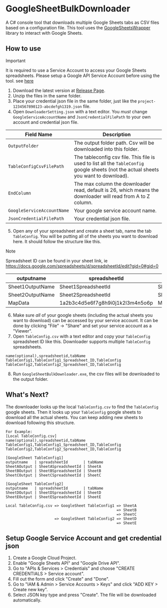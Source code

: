 # GoogleSheetBulkDownloader
A C# console tool that downloads multiple Google Sheets tabs as CSV files based on a configuration file. This tool uses the [GoogleSheetsWrapper](https://github.com/SteveWinward/GoogleSheetsWrapper/tree/main) library to interact with Google Sheets.

## How to use
> [!IMPORTANT]
> It is required to use a Service Account to access your Google Sheets spreadsheets. Please setup a Google API Service Account before using the tool. see [here](#Setup-Google-Service-Account-and-get-credential-json)
1. Download the latest version at [Release Page](https://github.com/koapower/GoogleSheetBulkDownloader/releases).
2. Unzip the files in the same folder.
3. Place your credential json file in the same folder, just like the ````project-1234567890123-abcdefgh1319.json```` file.
4. Open ````DownloaderSetting.json```` with a text editor. You *must* change ````GoogleServiceAccountName```` and ````JsonCredentialFilePath```` to your own account and credential json file.

| Field Name | Description |
| ---------------- | ------------------------------- |
| ````OutputFolder```` | The output folder path. Csv will be downloaded into this folder. |
| ````TableConfigCsvFilePath```` | The tableconfig csv file. This file is used to list all the ````TableConfig```` google sheets (not the actual sheets you want to download). |
| ````EndColumn```` | The max column the downloader read, default is 26, which means the downloader will read from A to Z column. |
| ````GoogleServiceAccountName```` | Your google service account name. |
| ````JsonCredentialFilePath```` | Your credential json file. |
5. Open any of your spreadsheet and create a sheet tab, name the tab ````TableConfig````. You will be putting all of the sheets you want to download here. It should follow the structure like this.
> [!NOTE]
> Spreadsheet ID can be found in your sheet link, ie https://docs.google.com/spreadsheets/d/spreadsheetId/edit?gid=0#gid=0

| outputname | spreadsheetId | tabName |
| ---------------- | ------------------------------- | ---------------- |
| Sheet1OutputName | Sheet1SpreadsheetId | Sheet1TabName |
| Sheet2OutputName | Sheet2SpreadsheetId | Sheet2TabName |
| MapData | 1a2b3c4d5e6f7g8h9i0j1k2l3m4n5o6p | Map |
6. Make sure *all* of your google sheets (including the actual sheets you want to download) can be accessed by your service account. It can be done by clicking "File" -> "Share" and set your service account as a "Viewer".
7. Open ````TableConfig.csv```` with a text editor and copy your ````TableConfig```` spreadsheet ID like this. Downloader supports multiple ````TableConfig```` spreadsheets.
````csv
name(optional),spreadsheetid,tabName
TableConfig1,TableConfig1_Spreadsheet_ID,TableConfig
TableConfig2,TableConfig2_Spreadsheet_ID,TableConfig
````
8. Run ````GoogleSheetBulkDownloader.exe````, the csv files will be downloaded to the output folder.

## What's Next?
The downloader looks up the local ````TableConfig.csv```` to find the ````TableConfig```` google sheets. Then it looks up your ````TableConfig```` google sheets to download all the actual sheets. You can keep adding new sheets to download following this structure.
````
For Example:
[Local TableConfig.csv]
name(optional),spreadsheetid,tabName
TableConfig1,TableConfig1_Spreadsheet_ID,TableConfig
TableConfig2,TableConfig2_Spreadsheet_ID,TableConfig

[GoogleSheet TableConfig1]
outputname   | spreadsheetId       | tabName
SheetAOutput | SheetASpreadsheetId | SheetA
SheetBOutput | SheetBSpreadsheetId | SheetB
SheetCOutput | SheetCSpreadsheetId | SheetC

[GoogleSheet TableConfig2]
outputname   | spreadsheetId       | tabName
SheetDOutput | SheetDSpreadsheetId | SheetD
SheetEOutput | SheetESpreadsheetId | SheetE

Local TableConfig.csv => GoogleSheet TableConfig1 => SheetA
                                                  => SheetB
                                                  => SheetC
                      => GoogleSheet TableConfig2 => SheetD
                                                  => SheetE
````

## Setup Google Service Account and get credential json
1. Create a Google Cloud Project.
2. Enable "Google Sheets API" and "Google Drive API".
3. Go to "APIs & Services > Credentials" and choose "CREATE CREDENTIALS > Service account".
4. Fill out the form and click "Create" and "Done".
5. Go to "IAM & Admin > Service Accounts > Keys" and click "ADD KEY > Create new key".
6. Select JSON key type and press "Create". The file will be downloaded automatically.

